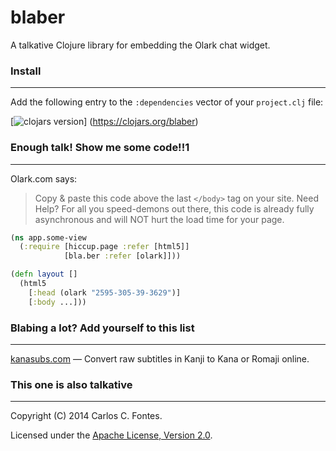 blaber
==========
A talkative Clojure library for embedding the Olark chat widget.

### Install
----------
Add the following entry to the `:dependencies` vector of your `project.clj` file:

[![clojars version](https://clojars.org/blaber/latest-version.svg?raw=true)]
(https://clojars.org/blaber)

### Enough talk! Show me some code!!1
----------
Olark.com says:
> Copy & paste this code above the last `</body>` tag on your site. Need Help?
For all you speed-demons out there, this code is already fully asynchronous and will NOT hurt the load time for your page.

```clojure
(ns app.some-view
  (:require [hiccup.page :refer [html5]]
            [bla.ber :refer [olark]]))

(defn layout []
  (html5
    [:head (olark "2595-305-39-3629")]
    [:body ...]))
```

### Blabing a lot? Add yourself to this list
----------
[kanasubs.com](http://www.kanasubs.com) — Convert raw subtitles in Kanji to
Kana or Romaji online.

### This one is also talkative
----------
Copyright (C) 2014 Carlos C. Fontes.

Licensed under the
[Apache License, Version 2.0](https://www.apache.org/licenses/LICENSE-2.0).